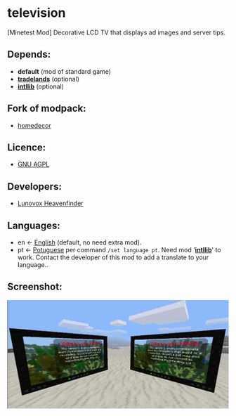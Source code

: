 # television

[Minetest Mod] Decorative LCD TV that displays ad images and server tips.

## Depends:
 * **default** (mod of standard game)
 * **[tradelands](https://github.com/Lunovox/tradelands)** (optional)
 * **[intllib](https://github.com/minetest-mods/intllib)** (optional)

## Fork of modpack: 
 * [homedecor](https://github.com/minetest-mods/homedecor_modpack)

## Licence: 
 * [GNU AGPL](https://github.com/Lunovox/television/blob/master/LICENSE)

## Developers:
 * [Lunovox Heavenfinder](https://libreplanet.org/wiki/User:Lunovox)

## Languages:
 * en ← [English](https://raw.githubusercontent.com/Lunovox/television/master/textures/television_screens_en.png) (default, no need extra mod).
 * pt ← [Potuguese](https://raw.githubusercontent.com/Lunovox/television/master/textures/television_screens_pt.png) per command ````/set language pt````. Need mod '**[intllib](https://github.com/minetest-mods/intllib)**' to work.
Contact the developer of this mod to add a translate to your language..
 
## Screenshot:
![](https://raw.githubusercontent.com/Lunovox/television/master/screenshot.png)
